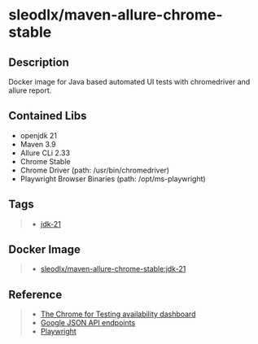 # sleodlx/maven-allure-chrome-stable
## Description
Docker image for Java based automated UI tests with chromedriver and allure report.

## Contained Libs
* openjdk 21
* Maven 3.9
* Allure CLi 2.33
* Chrome Stable
* Chrome Driver (path: /usr/bin/chromedriver)
* Playwright Browser Binaries (path: /opt/ms-playwright)

## Tags
> * [jdk-21](https://github.com/sleod/docker-maven-allure-chrome-stable/blob/main/jdk-21/Dockerfile)

## Docker Image
> * [sleodlx/maven-allure-chrome-stable:jdk-21](https://hub.docker.com/r/sleodlx/maven-allure-chrome-stable)

## Reference
> * [The Chrome for Testing availability dashboard](https://googlechromelabs.github.io/chrome-for-testing/)
> * [Google JSON API endpoints](https://github.com/GoogleChromeLabs/chrome-for-testing#json-api-endpoints)
> * [Playwright](https://playwright.dev/java/docs/intro)
